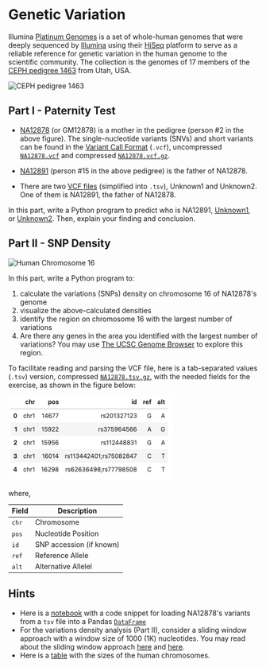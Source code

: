 # Genetic Variation

Illumina [Platinum Genomes](https://www.illumina.com/platinumgenomes.html) is a set of whole-human genomes that were deeply sequenced by [Illumina](https://www.illumina.com/) using their [HiSeq](https://www.illumina.com/systems/sequencing-platforms/hiseq-2500.html) platform to serve as a reliable reference for genetic variation in the human genome to the scientific community. The collection is the genomes of 17 members of the [CEPH pedigree 1463](https://catalog.coriell.org/0/Sections/Collections/NIGMS/CEPHFamiliesDetail.aspx?PgId=441&fam=1463) from Utah, USA.

![CEPH pedigree 1463](https://catalog.coriell.org/0/Images/NIGMS/CEPH/1463.gif)

## Part I - Paternity Test

- [NA12878](https://www.coriell.org/0/Sections/Search/Sample_Detail.aspx?Ref=NA12878) (or GM12878) is a mother in the pedigree (person #2 in the above figure). The single-nucleotide variants (SNVs) and short variants can be found in the [Variant Call Format](https://en.wikipedia.org/wiki/Variant_Call_Format) (`.vcf`), uncompressed [`NA12878.vcf`](https://github.com/ahmedmoustafa/platinum-genomes/blob/main/vcf/NA12878.vcf) and compressed [`NA12878.vcf.gz`](https://github.com/ahmedmoustafa/platinum-genomes/blob/main/vcf/NA12878.vcf.gz).


- [NA12891](https://catalog.coriell.org/0/Sections/Search/Sample_Detail.aspx?Ref=NA12891) (person #15 in the above pedigree) is the father of NA12878.

- There are two [VCF files](https://github.com/ahmedmoustafa/platinum-genomes/tree/main/tsv) (simplified into `.tsv`), Unknown1 and Unknown2. One of them is NA12891, the father of NA12878.

In this part, write a Python program to predict who is NA12891, [Unknown1](https://github.com/ahmedmoustafa/platinum-genomes/blob/main/tsv/Unknown1.tsv.gz?raw=true), or [Unknown2](https://github.com/ahmedmoustafa/platinum-genomes/blob/main/tsv/Unknown2.tsv.gz?raw=true). Then, explain your finding and conclusion.

## Part II - SNP Density

![Human Chromosome 16](https://upload.wikimedia.org/wikipedia/commons/thumb/2/2d/Ideogram_human_chromosome_16.svg/474px-Ideogram_human_chromosome_16.svg.png)


In this part, write a Python program to:
1. calculate the variations (SNPs) density on chromosome 16 of NA12878's genome
2. visualize the above-calculated densities
3. identify the region on chromosome 16 with the largest number of variations
4. Are there any genes in the area you identified with the largest number of variations? You may use [The UCSC Genome Browser](https://genome.ucsc.edu/cgi-bin/hgGateway) to explore this region.

To facilitate reading and parsing the VCF file, here is a tab-separated values (`.tsv`) version, compressed [`NA12878.tsv.gz`](https://github.com/ahmedmoustafa/platinum-genomes/blob/main/tsv/NA12878.tsv.gz?raw=true), with the needed fields for the exercise, as shown in the figure below:

![SNPs TSV](tsv.png)

where,

| Field | Description |
| ----- | ----------- |
| `chr` | Chromosome  |
| `pos` | Nucleotide Position |
| `id`  | SNP accession (if known) |
| `ref` | Reference Allele |
| `alt` | Alternative Allelel |


## Hints
- Here is a [notebook](genetic_variation_notebook.ipynb) with a code snippet for loading NA12878's variants from a `tsv` file into a Pandas [`DataFrame`](https://www.geeksforgeeks.org/python-pandas-dataframe/)
- For the variations density analysis (Part II), consider a sliding window approach with a window size of 1000 (1K) nucleotides. You may read about the sliding window approach [here](https://www.geeksforgeeks.org/window-sliding-technique/) and [here](https://stackoverflow.com/questions/8269916/what-is-sliding-window-algorithm-examples).
- Here is a [table](https://github.com/ahmedmoustafa/platinum-genomes/blob/main/chromosomes.tsv) with the sizes of the human chromosomes.
